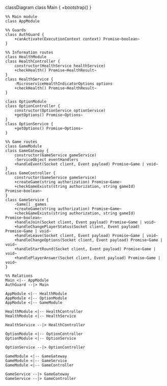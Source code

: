 classDiagram
class Main {
+bootstrap()
}

    %% Main module
    class AppModule

    %% Guards
    class AuthGuard {
        +canActivate(ExecutionContext context) Promise~boolean~
    }

    %% Information routes
    class HealthModule
    class HealthController {
        constructor(HealthService healthService)
        +checkHealth() Promise~HealthResult~
    }
    class HealthService {
        -MicroserviceHealthIndicatorOptions options
        +checkHealth() Promise~HealthResult~
    }

    class OptionModule
    class OptionController {
        constructor(OptionService optionService)
        +getOptions() Promise~Options~
    }
    class OptionService {
        +getOptions() Promise~Options~
    }

    %% Game routes
    class GameModule
    class GameGateway {
        constructor(GameService gameService)
        -ServiceObject eventHandlers
        +handleEvent(Socket client, Event payload) Promise~Game | void~
    }
    class GameController {
        constructor(GameService gameService)
        +createGame(string authorization) Promise~Game~
        +checkGameExists(string authorization, string gameId) Promise~boolean~
    }
    class GameService {
        -Game[] _games
        +createGame(string authorization) Promise~Game~
        +checkGameExists(string authorization, string gameId) Promise~boolean~
        +handleJoin(Socket client, Event payload) Promise~Game | void~
        +handleChangePlayerStatus(Socket client, Event payload) Promise~Game | void~
        +handleLeave(Socket client, Event payload) Promise~Game | void~
        +handleChangeOptions(Socket client, Event payload) Promise~Game | void~
        +handleStartRound(Socket client, Event payload) Promise~Game | void~
        +handlePlayerAnswer(Socket client, Event payload) Promise~Game | void~
    }

    %% Relations
    Main <|-- AppModule
    AuthGuard --|> Main

    AppModule <|-- HealthModule
    AppModule <|-- OptionModule
    AppModule <|-- GameModule

    HealthModule <|-- HealthController
    HealthModule <|-- HealthService

    HealthService --|> HealthController

    OptionModule <|-- OptionController
    OptionModule <|-- OptionService

    OptionService --|> OptionController

    GameModule <|-- GameGateway
    GameModule <|-- GameService
    GameModule <|-- GameController

    GameService --|> GameGateway
    GameService --|> GameController

